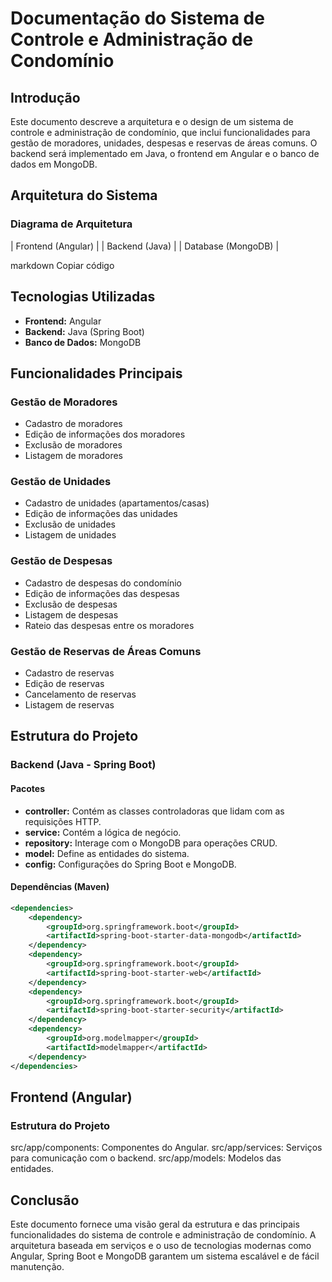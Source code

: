 # Documentação do Sistema de Controle e Administração de Condomínio

## Introdução
Este documento descreve a arquitetura e o design de um sistema de controle e administração de condomínio, que inclui funcionalidades para gestão de moradores, unidades, despesas e reservas de áreas comuns. O backend será implementado em Java, o frontend em Angular e o banco de dados em MongoDB.

## Arquitetura do Sistema

### Diagrama de Arquitetura

| Frontend (Angular) |
| Backend (Java) |
| Database (MongoDB) |

markdown
Copiar código

## Tecnologias Utilizadas
- **Frontend:** Angular
- **Backend:** Java (Spring Boot)
- **Banco de Dados:** MongoDB

## Funcionalidades Principais

### Gestão de Moradores
- Cadastro de moradores
- Edição de informações dos moradores
- Exclusão de moradores
- Listagem de moradores

### Gestão de Unidades
- Cadastro de unidades (apartamentos/casas)
- Edição de informações das unidades
- Exclusão de unidades
- Listagem de unidades

### Gestão de Despesas
- Cadastro de despesas do condomínio
- Edição de informações das despesas
- Exclusão de despesas
- Listagem de despesas
- Rateio das despesas entre os moradores

### Gestão de Reservas de Áreas Comuns
- Cadastro de reservas
- Edição de reservas
- Cancelamento de reservas
- Listagem de reservas

## Estrutura do Projeto

### Backend (Java - Spring Boot)

#### Pacotes
- **controller:** Contém as classes controladoras que lidam com as requisições HTTP.
- **service:** Contém a lógica de negócio.
- **repository:** Interage com o MongoDB para operações CRUD.
- **model:** Define as entidades do sistema.
- **config:** Configurações do Spring Boot e MongoDB.

#### Dependências (Maven)
```xml
<dependencies>
    <dependency>
        <groupId>org.springframework.boot</groupId>
        <artifactId>spring-boot-starter-data-mongodb</artifactId>
    </dependency>
    <dependency>
        <groupId>org.springframework.boot</groupId>
        <artifactId>spring-boot-starter-web</artifactId>
    </dependency>
    <dependency>
        <groupId>org.springframework.boot</groupId>
        <artifactId>spring-boot-starter-security</artifactId>
    </dependency>
    <dependency>
        <groupId>org.modelmapper</groupId>
        <artifactId>modelmapper</artifactId>
    </dependency>
</dependencies>
```
## Frontend (Angular)
### Estrutura do Projeto
src/app/components: Componentes do Angular.
src/app/services: Serviços para comunicação com o backend.
src/app/models: Modelos das entidades.

## Conclusão
Este documento fornece uma visão geral da estrutura e das principais funcionalidades do sistema de controle e administração de condomínio. A arquitetura baseada em serviços e o uso de tecnologias modernas como Angular, Spring Boot e MongoDB garantem um sistema escalável e de fácil manutenção.
